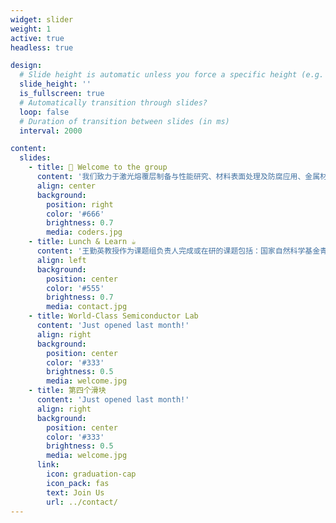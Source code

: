 ```yaml
---
widget: slider
weight: 1
active: true
headless: true

design:
  # Slide height is automatic unless you force a specific height (e.g. '400px')
  slide_height: ''
  is_fullscreen: true
  # Automatically transition through slides?
  loop: false
  # Duration of transition between slides (in ms)
  interval: 2000

content:
  slides:
    - title: 👋 Welcome to the group
      content: '我们致力于激光熔覆层制备与性能研究、材料表面处理及防腐应用、金属材料腐蚀行为与机理研究等方面，实验室自2015成立以来，取得了卓有成效的研究成果'
      align: center
      background:
        position: right
        color: '#666'
        brightness: 0.7
        media: coders.jpg
    - title: Lunch & Learn ☕️
      content: '王勤英教授作为课题组负责人完成或在研的课题包括：国家自然科学基金青年基金、中国科协“青年人才托举工程”项目、西南石油大学“先进表面功能材料”青年科技创新团队、北京大学湍流与复杂系统国家重点实验室开放课题、油气藏地质及开发工程国家重点实验室开放课题等。'
      align: left
      background:
        position: center
        color: '#555'
        brightness: 0.7
        media: contact.jpg
    - title: World-Class Semiconductor Lab
      content: 'Just opened last month!'
      align: right
      background:
        position: center
        color: '#333'
        brightness: 0.5
        media: welcome.jpg
    - title: 第四个滑块
      content: 'Just opened last month!'
      align: right
      background:
        position: center
        color: '#333'
        brightness: 0.5
        media: welcome.jpg
      link:
        icon: graduation-cap
        icon_pack: fas
        text: Join Us
        url: ../contact/
---
```

